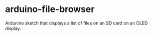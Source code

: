 # arduino-file-browser
Ardunino sketch that displays a list of files on an SD card on an OLED display.
